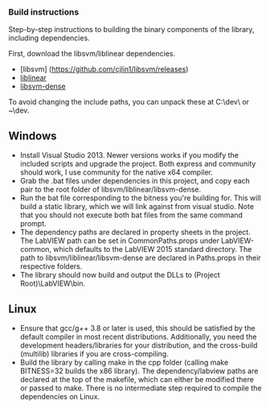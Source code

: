 ### Build instructions
Step-by-step instructions to building the binary components of the library, including dependencies.

First, download the libsvm/liblinear dependencies.
* [libsvm] (https://github.com/cjlin1/libsvm/releases)
* [liblinear](https://github.com/cjlin1/liblinear/releases)
* [libsvm-dense](http://www.csie.ntu.edu.tw/~cjlin/libsvmtools/#libsvm_for_dense_data)

To avoid changing the include paths, you can unpack these at C:\dev\ or ~\dev\.

## Windows
* Install Visual Studio 2013. Newer versions works if you modify the included scripts and upgrade the project. Both express and community should work, I use community for the native x64 compiler.
* Grab the .bat files under dependencies in this project, and copy each pair to the root folder of libsvm/liblinear/libsvm-dense.
* Run the bat file corresponding to the bitness you're building for. This will build a static library, which we will link against from visual studio. Note that you should not execute both bat files from the same command prompt.
* The dependency paths are declared in property sheets in the project. The LabVIEW path can be set in CommonPaths.props under LabVIEW-common, which defaults to the LabVIEW 2015 standard directory. The path to libsvm/liblinear/libsvm-dense are declared in Paths.props in their respective folders.
* The library should now build and output the DLLs to (Project Root)\LabVIEW\bin\.

## Linux
* Ensure that gcc/g++ 3.8 or later is used, this should be satisfied by the default compiler in most recent distributions. Additionally, you need the development headers/libraries for your distribution, and the cross-build (multilib) libraries if you are cross-compiling.
* Build the library by calling make in the cpp folder (calling make BITNESS=32 builds the x86 library). The dependency/labview paths are declared at the top of the makefile, which can either be modified there or passed to make. There is no intermediate step required to compile the dependencies on Linux.